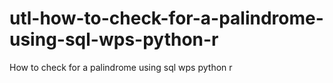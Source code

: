 # utl-how-to-check-for-a-palindrome-using-sql-wps-python-r
How to check for a palindrome using sql wps python r
